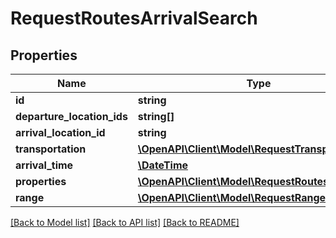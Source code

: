 # RequestRoutesArrivalSearch

## Properties
Name | Type | Description | Notes
------------ | ------------- | ------------- | -------------
**id** | **string** |  | 
**departure_location_ids** | **string[]** |  | 
**arrival_location_id** | **string** |  | 
**transportation** | [**\OpenAPI\Client\Model\RequestTransportation**](RequestTransportation.md) |  | 
**arrival_time** | [**\DateTime**](\DateTime.md) |  | 
**properties** | [**\OpenAPI\Client\Model\RequestRoutesProperty[]**](RequestRoutesProperty.md) |  | 
**range** | [**\OpenAPI\Client\Model\RequestRangeFull**](RequestRangeFull.md) |  | [optional] 

[[Back to Model list]](../README.md#documentation-for-models) [[Back to API list]](../README.md#documentation-for-api-endpoints) [[Back to README]](../README.md)


